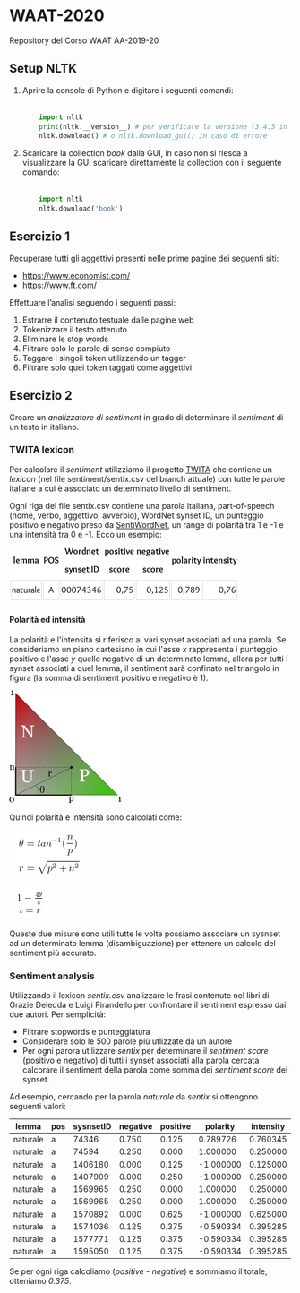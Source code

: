 # WAAT-2020
Repository del Corso WAAT AA-2019-20

## Setup NLTK


1. Aprire la console di Python e digitare i seguenti comandi:
    
    ```python
    
        import nltk
        print(nltk.__version__) # per verificare la versione (3.4.5 in uso)
        nltk.download() # o nltk.download_gui() in caso di errore
    ```

2. Scaricare la collection _book_ dalla GUI, in caso non si riesca a visualizzare la GUI scaricare direttamente 
la collection con il seguente comando:

    ```python
    
        import nltk
        nltk.download('book') 
    ```
    
## Esercizio 1

Recuperare tutti gli aggettivi presenti nelle prime pagine dei seguenti siti:

- https://www.economist.com/
- https://www.ft.com/

Effettuare l’analisi seguendo i seguenti passi:

1. Estrarre il contenuto testuale dalle pagine web
2. Tokenizzare il testo ottenuto
3. Eliminare le stop words
4. Filtrare solo le parole di senso compiuto
5. Taggare i singoli token utilizzando un tagger
6. Filtrare solo quei token taggati come aggettivi


## Esercizio 2

Creare un *analizzatore di sentiment* in grado di determinare il _sentiment_ di un testo in italiano.

### TWITA lexicon
Per calcolare il _sentiment_ utilizziamo il progetto [TWITA](http://valeriobasile.github.io/twita/sentix.html) che 
contiene un _lexicon_ (nel file sentiment/sentix.csv del branch attuale) con tutte le parole italiane a cui è associato 
un determinato livello di sentiment.

Ogni riga del file sentix.csv contiene una parola italiana, part-of-speech (nome, verbo, aggettivo, avverbio), 
WordNet synset ID, un punteggio positivo e negativo preso da [SentiWordNet](http://sentiwordnet.isti.cnr.it/), 
un range di polarità tra 1 e -1 e una intensità tra 0 e -1. Ecco un esempio:

![alt text](imgs/TWITA_polarity.png "lexicon")

#### Polarità ed intensità

La polarità e l'intensità si riferisco ai vari synset associati ad una parola. Se consideriamo un piano cartesiano
in cui l'asse _x_ rappresenta i punteggio positivo e l'asse _y_ quello negativo di un determinato lemma, allora per tutti 
i synset associati a quel lemma, il sentiment sarà confinato nel triangolo in figura (la somma di sentiment positivo e negativo è 1).

![alt text](imgs/sentspace.png "sentiment space")

Quindi polarità e intensità sono calcolati come:

![alt text](imgs/polar_coordinates.png "sentiment space")

![alt text](imgs/polarity_intensity.png "sentiment space")

Queste due misure sono utili tutte le volte possiamo associare un sysnset ad un determinato lemma (disambiguazione)
per ottenere un calcolo del sentiment più accurato.

### Sentiment analysis

Utilizzando il lexicon _sentix.csv_ analizzare le frasi contenute nel libri di Grazie Deledda e Luigi Pirandello
per confrontare il sentiment espresso dai due autori. Per semplicità:

- Filtrare stopwords e punteggiatura
- Considerare solo le 500 parole più utlizzate da un autore
- Per ogni parora utilizzare _sentix_ per determinare il _sentiment score_ (positivo e negativo) di tutti i synset associati alla
parola cercata calcorare il sentiment della parola come somma dei _sentiment score_ dei synset.

Ad esempio, cercando per la parola *naturale* da _sentix_ si ottengono  seguenti valori:


| lemma    | pos | sysnsetID | negative | positive | polarity  | intensity |
|----------|-----|-----------|----------|----------|-----------|-----------|
| naturale | a   | 74346     | 0.750    | 0.125    | 0.789726  | 0.760345  |
| naturale | a   | 74594     | 0.250    | 0.000    | 1.000000  | 0.250000  |
| naturale | a   | 1406180   | 0.000    | 0.125    | -1.000000 | 0.125000  |
| naturale | a   | 1407909   | 0.000    | 0.250    | -1.000000 | 0.250000  |
| naturale | a   | 1569965   | 0.250    | 0.000    | 1.000000  | 0.250000  |
| naturale | a   | 1569965   | 0.250    | 0.000    | 1.000000  | 0.250000  |
| naturale | a   | 1570892   | 0.000    | 0.625    | -1.000000 | 0.625000  |
| naturale | a   | 1574036   | 0.125    | 0.375    | -0.590334 | 0.395285  |
| naturale | a   | 1577771   | 0.125    | 0.375    | -0.590334 | 0.395285  |
| naturale | a   | 1595050   | 0.125    | 0.375    | -0.590334 | 0.395285  |

Se per ogni riga calcoliamo (_positive_ - _negative_) e sommiamo il totale, otteniamo *0.375*. 
